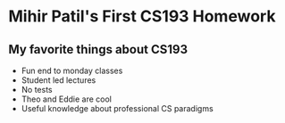 # Mihir Patil's First CS193 Homework

## My favorite things about CS193
- Fun end to monday classes
- Student led lectures
- No tests
- Theo and Eddie are cool
- Useful knowledge about professional CS paradigms
